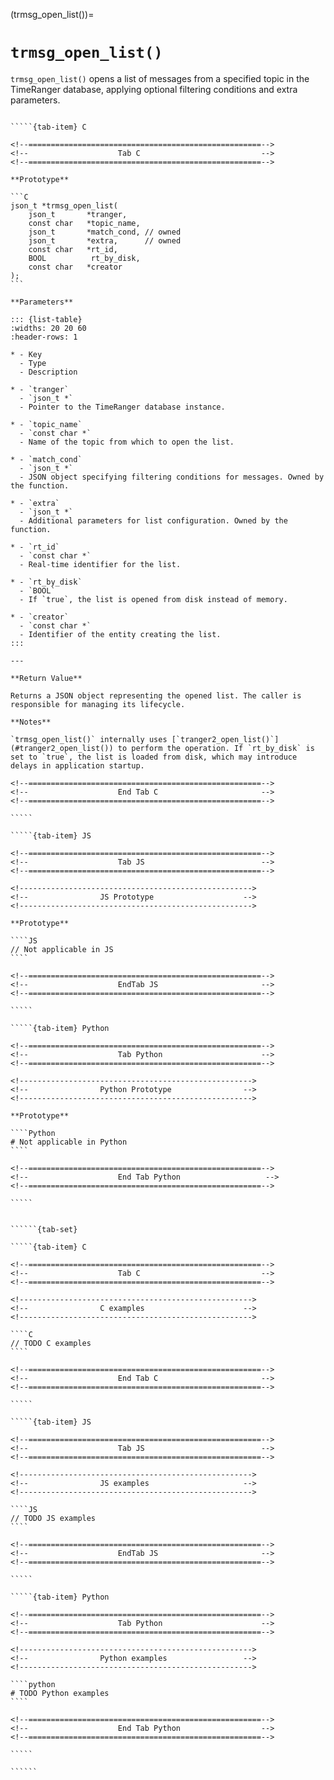 <!-- ============================================================== -->
(trmsg_open_list())=
# `trmsg_open_list()`
<!-- ============================================================== -->

`trmsg_open_list()` opens a list of messages from a specified topic in the TimeRanger database, applying optional filtering conditions and extra parameters.

<!------------------------------------------------------------>
<!--                    Prototypes                          -->
<!------------------------------------------------------------>

``````{tab-set}

`````{tab-item} C

<!--====================================================-->
<!--                    Tab C                           -->
<!--====================================================-->

**Prototype**

```C
json_t *trmsg_open_list(
    json_t       *tranger,
    const char   *topic_name,
    json_t       *match_cond, // owned
    json_t       *extra,      // owned
    const char   *rt_id,
    BOOL          rt_by_disk,
    const char   *creator
);
```

**Parameters**

::: {list-table}
:widths: 20 20 60
:header-rows: 1

* - Key
  - Type
  - Description

* - `tranger`
  - `json_t *`
  - Pointer to the TimeRanger database instance.

* - `topic_name`
  - `const char *`
  - Name of the topic from which to open the list.

* - `match_cond`
  - `json_t *`
  - JSON object specifying filtering conditions for messages. Owned by the function.

* - `extra`
  - `json_t *`
  - Additional parameters for list configuration. Owned by the function.

* - `rt_id`
  - `const char *`
  - Real-time identifier for the list.

* - `rt_by_disk`
  - `BOOL`
  - If `true`, the list is opened from disk instead of memory.

* - `creator`
  - `const char *`
  - Identifier of the entity creating the list.
:::

---

**Return Value**

Returns a JSON object representing the opened list. The caller is responsible for managing its lifecycle.

**Notes**

`trmsg_open_list()` internally uses [`tranger2_open_list()`](#tranger2_open_list()) to perform the operation. If `rt_by_disk` is set to `true`, the list is loaded from disk, which may introduce delays in application startup.

<!--====================================================-->
<!--                    End Tab C                       -->
<!--====================================================-->

`````

`````{tab-item} JS

<!--====================================================-->
<!--                    Tab JS                          -->
<!--====================================================-->

<!---------------------------------------------------->
<!--                JS Prototype                    -->
<!---------------------------------------------------->

**Prototype**

````JS
// Not applicable in JS
````

<!--====================================================-->
<!--                    EndTab JS                       -->
<!--====================================================-->

`````

`````{tab-item} Python

<!--====================================================-->
<!--                    Tab Python                      -->
<!--====================================================-->

<!---------------------------------------------------->
<!--                Python Prototype                -->
<!---------------------------------------------------->

**Prototype**

````Python
# Not applicable in Python
````

<!--====================================================-->
<!--                    End Tab Python                   -->
<!--====================================================-->

`````

``````

<!------------------------------------------------------------>
<!--                    Examples                            -->
<!------------------------------------------------------------>

```````{dropdown} Examples

``````{tab-set}

`````{tab-item} C

<!--====================================================-->
<!--                    Tab C                           -->
<!--====================================================-->

<!---------------------------------------------------->
<!--                C examples                      -->
<!---------------------------------------------------->

````C
// TODO C examples
````

<!--====================================================-->
<!--                    End Tab C                       -->
<!--====================================================-->

`````

`````{tab-item} JS

<!--====================================================-->
<!--                    Tab JS                          -->
<!--====================================================-->

<!---------------------------------------------------->
<!--                JS examples                     -->
<!---------------------------------------------------->

````JS
// TODO JS examples
````

<!--====================================================-->
<!--                    EndTab JS                       -->
<!--====================================================-->

`````

`````{tab-item} Python

<!--====================================================-->
<!--                    Tab Python                      -->
<!--====================================================-->

<!---------------------------------------------------->
<!--                Python examples                 -->
<!---------------------------------------------------->

````python
# TODO Python examples
````

<!--====================================================-->
<!--                    End Tab Python                  -->
<!--====================================================-->

`````

``````

```````
